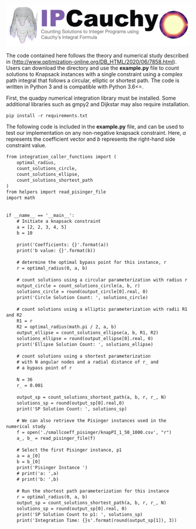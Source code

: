 ![Screenshot](ipcauchy.jpeg)


The code contained here follows the theory and numerical study described in (http://www.optimization-online.org/DB_HTML/2020/06/7858.html). Users can download the directory and use the **example.py** file to count solutions to Knapsack instances with a single constraint using a complex path integral that follows a circular, elliptic or shortest path. The code is written in Python 3 and is compatible with Python 3.6<=.

First, the quadpy numerical integration library must be installed. Some additional libraries such as gmpy2 and Dijkstar may also require installation.

```
pip install -r requirements.txt
```

The following code is included in the **example.py** file, and can be used to test our implementation on any non-negative knapsack constraint. Here, *a* represents the coefficient vector and *b* represents the right-hand side constraint value.

```
from integration_caller_functions import (
    optimal_radius,
    count_solutions_circle,
    count_solutions_ellipse,
    count_solutions_shortest_path
)
from helpers import read_pisinger_file
import math


if __name__ == '__main__':
    # Initiate a knapsack constraint
    a = [2, 2, 3, 4, 5]
    b = 10

    print('Coefficients: {}'.format(a))
    print('b value: {}'.format(b))

    # determine the optimal bypass point for this instance, r
    r = optimal_radius(0, a, b)

    # count solutions using a circular parameterization with radius r
    output_circle = count_solutions_circle(a, b, r)
    solutions_circle = round(output_circle[0].real, 0)
    print('Circle Solution Count: ', solutions_circle)

    # count solutions using a elliptic parameterization with radii R1 and R2
    R1 = r
    R2 = optimal_radius(math.pi / 2, a, b)
    output_ellipse = count_solutions_ellipse(a, b, R1, R2)
    solutions_ellipse = round(output_ellipse[0].real, 0)
    print('Ellipse Solution Count: ', solutions_ellipse)

    # count solutions using a shortest parameterization 
    # with N angular nodes and a radial distance of r_ and
    # a bypass point of r

    N = 36
    r_ = 0.001

    output_sp = count_solutions_shortest_path(a, b, r, r_, N)
    solutions_sp = round(output_sp[0].real,0)
    print('SP Solution Count: ', solutions_sp)

    # We can also retrieve the Pisinger instances used in the numerical study
    f = open('./smallcoeff_pisinger/knapPI_1_50_1000.csv', "r")
    a_, b_ = read_pisinger_file(f)

    # Select the first Pisinger instance, p1
    a = a_[0]
    b = b_[0]
    print('Pisinger Instance ')
    # print('a: ',a)
    # print('b: ',b)

    # Run the shortest path parameterization for this instance
    r = optimal_radius(0, a, b)
    output_sp = count_solutions_shortest_path(a, b, r, r_, N)
    solutions_sp = round(output_sp[0].real, 0)
    print('SP Solution Count to p1: ', solutions_sp)
    print('Integration Time: {}s'.format(round(output_sp[1]), 3))

```

